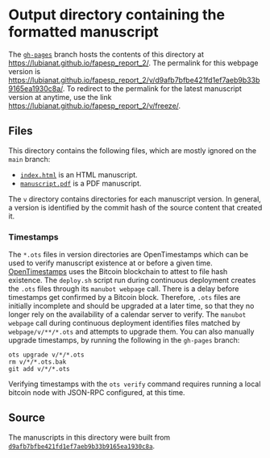 # Output directory containing the formatted manuscript

The [`gh-pages`](https://github.com/lubianat/fapesp_report_2/tree/gh-pages) branch hosts the contents of this directory at <https://lubianat.github.io/fapesp_report_2/>.
The permalink for this webpage version is <https://lubianat.github.io/fapesp_report_2/v/d9afb7bfbe421fd1ef7aeb9b33b9165ea1930c8a/>.
To redirect to the permalink for the latest manuscript version at anytime, use the link <https://lubianat.github.io/fapesp_report_2/v/freeze/>.

## Files

This directory contains the following files, which are mostly ignored on the `main` branch:

+ [`index.html`](index.html) is an HTML manuscript.
+ [`manuscript.pdf`](manuscript.pdf) is a PDF manuscript.

The `v` directory contains directories for each manuscript version.
In general, a version is identified by the commit hash of the source content that created it.

### Timestamps

The `*.ots` files in version directories are OpenTimestamps which can be used to verify manuscript existence at or before a given time.
[OpenTimestamps](https://opentimestamps.org/) uses the Bitcoin blockchain to attest to file hash existence.
The `deploy.sh` script run during continuous deployment creates the `.ots` files through its `manubot webpage` call.
There is a delay before timestamps get confirmed by a Bitcoin block.
Therefore, `.ots` files are initially incomplete and should be upgraded at a later time, so that they no longer rely on the availability of a calendar server to verify.
The `manubot webpage` call during continuous deployment identifies files matched by `webpage/v/**/*.ots` and attempts to upgrade them.
You can also manually upgrade timestamps, by running the following in the `gh-pages` branch:

```shell
ots upgrade v/*/*.ots
rm v/*/*.ots.bak
git add v/*/*.ots
```

Verifying timestamps with the `ots verify` command requires running a local bitcoin node with JSON-RPC configured, at this time.

## Source

The manuscripts in this directory were built from
[`d9afb7bfbe421fd1ef7aeb9b33b9165ea1930c8a`](https://github.com/lubianat/fapesp_report_2/commit/d9afb7bfbe421fd1ef7aeb9b33b9165ea1930c8a).
